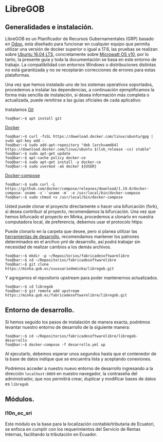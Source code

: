 # LibreGOB

## Generalidades e instalación.
LibreGOB es un Planificador de Recursos Gubernamentales (GRP) basado en <a href="https://www.odoo.com">Odoo</a>, esta diseñado para funcionar en cualquier equipo que permita utilizar una versión de docker superior o igual a 17.6, las pruebas se realizan sobre [Ubuntu 16.04 LTS](https://www.ubuntu.com/download/desktop/contribute?version=16.04.4&architecture=amd64), concretamente sobre [Microwatt OS v10](http://planetwatt.com/new/index.php/downloads/), por lo tanto, la presente guía y toda la documentación se basa en este entorno de trabajo. La compatibilidad con entornos Windows o distribuciones distintas no está garantizada y no se receptarán correcciones de errores para estas plataformas.

Una vez que hemos instalado uno de los sistemas operativos soportados, procedemos a instalar las dependencias, a continuación ejemplificamos la forma más sencilla de instalación, si desea información más completa o actualizada, puede remitirse a las guías oficiales de cada aplicativo:

Instalamos [Git](https://git-scm.com/)

```console
foo@bar:~$ apt install git
```
[Docker](https://www.docker.com/)

```console
foo@bar:~$ curl -fsSL https://download.docker.com/linux/ubuntu/gpg | sudo apt-key add -
foo@bar:~$ sudo add-apt-repository "deb [arch=amd64] https://download.docker.com/linux/ubuntu $(lsb_release -cs) stable"
foo@bar:~$ sudo apt-get update
foo@bar:~$ apt-cache policy docker-ce
foo@bar:~$ sudo apt-get install -y docker-ce
foo@bar:~$ sudo usermod -aG docker ${USER}
```
[Docker-compose](https://docs.docker.com/compose/overview/)

```console
foo@bar:~$ sudo curl -L https://github.com/docker/compose/releases/download/1.19.0/docker-compose-`uname -s`-`uname -m` -o /usr/local/bin/docker-compose
foo@bar:~$ sudo chmod +x /usr/local/bin/docker-compose
```
Usted puede clonar el proyecto directamente o hacer una bifurcación (fork), si desea contribuir al proyecto, recomendamos la bifurcación. Una vez que hemos bifurcado el proyecto en Minka, procedemos a clonarlo en nuestra computadora local, de preferencia, debemos usar el protocolo https:

Puede clonarlo en la carpeta que desee, pero si planea utilizar las [herramientas de desarrollo](https://minka.gob.ec/fabricadesoftwarelibre/libregob-desarrollo/), recomendamos mantener los patrones determinados en el arcihvo yml de desarrollo, así podrá trabajar sin necesidad de realizar cambios a los demás archivos.

```console
foo@bar:~$ mkdir -p ~/Repositorios/fabricadesoftwarelibre
foo@bar:~$ cd ~/Repositorios/fabricadesoftwarelibre
foo@bar:~$ git clone https://minka.gob.ec/suusuariodeminka/libregob.git
```

Y agregamos el repositorio upstream para poder mantenernos actualizados.

```console
foo@bar:~$ cd libregob
foo@bar:~$ git remote add upstream https://minka.gob.ec/fabricadesoftwarelibre/libregob.git
```

## Entorno de desarrollo.

Si hemos seguido los pasos de instalación de manera exacta, podrémos levantar nuestro entorno de desarrollo de la siguiente manera:

```console
foo@bar:~$ cd ~/Repositorios/fabricadesoftwarelibre/libregob-desarrollo
foo@bar:~$ docker-compose -f desarrollo.yml up
```

Al ejecutarlo, debemos esperar unos segundos hasta que el contenedor de la base de datos indíque que se encuentra lista y aceptando conexiones.

Podrémos acceder a nuestro nuevo entorno de desarrollo ingresando a la dirección `localhost:8069` en nuestro navegador, la contraseña del administrador, que nos permitirá crear, duplicar y modificar bases de datos es `libregob`

## Módulos.
### l10n_ec_sri

Este módulo es la base para la localización contable/tributaria de Ecuatori, se enfoca en cumplir con los requerimientos del Servicio de Rentas Internas, facilitando la tributación en Ecuador.
